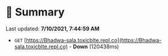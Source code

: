 # 📖 Summary
Last updated: **7/10/2021, 7:44:59 AM**

- `GET` [https://Bhadwa-sala.toxicblte.repl.co](https://Bhadwa-sala.toxicblte.repl.co) - **Down** (120438ms)
